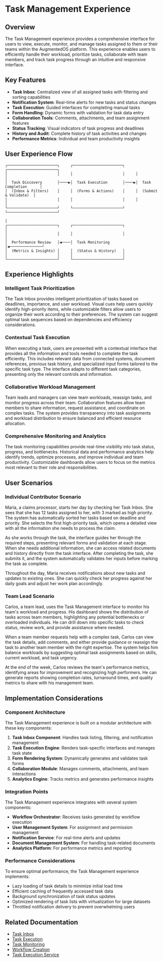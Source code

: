 # Task Management Experience

## Overview

The Task Management experience provides a comprehensive interface for users to view, execute, monitor, and manage tasks assigned to them or their teams within the AugmentedOS platform. This experience enables users to efficiently handle their workload, prioritize tasks, collaborate with team members, and track task progress through an intuitive and responsive interface.

## Key Features

* **Task Inbox**: Centralized view of all assigned tasks with filtering and sorting capabilities
* **Notification System**: Real-time alerts for new tasks and status changes
* **Task Execution**: Guided interfaces for completing manual tasks
* **Form Handling**: Dynamic forms with validation for task data entry
* **Collaboration Tools**: Comments, attachments, and team assignment features
* **Status Tracking**: Visual indicators of task progress and deadlines
* **History and Audit**: Complete history of task activities and changes
* **Performance Metrics**: Individual and team productivity insights

## User Experience Flow

```
┌───────────────────────┐     ┌───────────────────────┐     ┌───────────────────────┐
│                       │     │                       │     │                       │
│  Task Discovery       │────▶│  Task Execution       │────▶│  Task Completion      │
│  (Inbox & Filters)    │     │  (Forms & Actions)    │     │  (Submit & Validate)  │
│                       │     │                       │     │                       │
└───────────────────────┘     └───────────────────────┘     └───────────────────────┘
                                                                        │
┌───────────────────────┐     ┌───────────────────────┐                │
│                       │     │                       │                │
│  Performance Review   │◀────│  Task Monitoring      │◀───────────────┘
│  (Metrics & Insights) │     │  (Status & History)   │
│                       │     │                       │
└───────────────────────┘     └───────────────────────┘
```

## Experience Highlights

### Intelligent Task Prioritization

The Task Inbox provides intelligent prioritization of tasks based on deadlines, importance, and user workload. Visual cues help users quickly identify high-priority items, while customizable filters allow users to organize their work according to their preferences. The system can suggest optimal task sequences based on dependencies and efficiency considerations.

### Contextual Task Execution

When executing a task, users are presented with a contextual interface that provides all the information and tools needed to complete the task efficiently. This includes relevant data from connected systems, document references, previous task history, and specialized input forms tailored to the specific task type. The interface adapts to different task categories, presenting only the relevant controls and information.

### Collaborative Workload Management

Team leads and managers can view team workloads, reassign tasks, and monitor progress across their team. Collaboration features allow team members to share information, request assistance, and coordinate on complex tasks. The system provides transparency into task assignments and workload distribution to ensure balanced and efficient resource allocation.

### Comprehensive Monitoring and Analytics

The task monitoring capabilities provide real-time visibility into task status, progress, and bottlenecks. Historical data and performance analytics help identify trends, optimize processes, and improve individual and team productivity. Customizable dashboards allow users to focus on the metrics most relevant to their role and responsibilities.

## User Scenarios

### Individual Contributor Scenario

Maria, a claims processor, starts her day by checking her Task Inbox. She sees that she has 12 tasks assigned to her, with 3 marked as high priority. The system has automatically sorted her tasks based on deadline and priority. She selects the first high-priority task, which opens a detailed view with all the information she needs to process the claim.

As she works through the task, the interface guides her through the required steps, presenting relevant forms and validation at each stage. When she needs additional information, she can access related documents and history directly from the task interface. After completing the task, she submits it, and the system automatically validates her inputs before marking the task as complete.

Throughout the day, Maria receives notifications about new tasks and updates to existing ones. She can quickly check her progress against her daily goals and adjust her work plan accordingly.

### Team Lead Scenario

Carlos, a team lead, uses the Task Management interface to monitor his team's workload and progress. His dashboard shows the distribution of tasks across team members, highlighting any potential bottlenecks or overloaded individuals. He can drill down into specific tasks to check status, review work, and provide assistance where needed.

When a team member requests help with a complex task, Carlos can view the task details, add comments, and either provide guidance or reassign the task to another team member with the right expertise. The system helps him balance workloads by suggesting optimal task assignments based on skills, current workload, and task urgency.

At the end of the week, Carlos reviews the team's performance metrics, identifying areas for improvement and recognizing high performers. He can generate reports showing completion rates, turnaround times, and quality metrics to share with his management team.

## Implementation Considerations

### Component Architecture

The Task Management experience is built on a modular architecture with these key components:


1. **Task Inbox Component**: Handles task listing, filtering, and notification management
2. **Task Execution Engine**: Renders task-specific interfaces and manages task state
3. **Form Rendering System**: Dynamically generates and validates task forms
4. **Collaboration Module**: Manages comments, attachments, and team interactions
5. **Analytics Engine**: Tracks metrics and generates performance insights

### Integration Points

The Task Management experience integrates with several system components:

* **Workflow Orchestrator**: Receives tasks generated by workflow execution
* **User Management System**: For assignment and permission management
* **Notification Service**: For real-time alerts and updates
* **Document Management System**: For handling task-related documents
* **Analytics Platform**: For performance metrics and reporting

### Performance Considerations

To ensure optimal performance, the Task Management experience implements:

* Lazy loading of task details to minimize initial load time
* Efficient caching of frequently accessed task data
* Background synchronization of task status updates
* Optimized rendering of task lists with virtualization for large datasets
* Throttled notification delivery to prevent overwhelming users

## Related Documentation

* [Task Inbox](./task_inbox.md)
* [Task Execution](./task_execution.md)
* [Task Monitoring](./task_monitoring.md)
* [Workflow Creation](../workflow_creation/overview.md)
* [Task Execution Service](../../task_execution_service.md)


